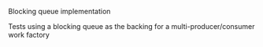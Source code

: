 Blocking queue implementation

Tests using a blocking queue as the backing for a multi-producer/consumer work factory

